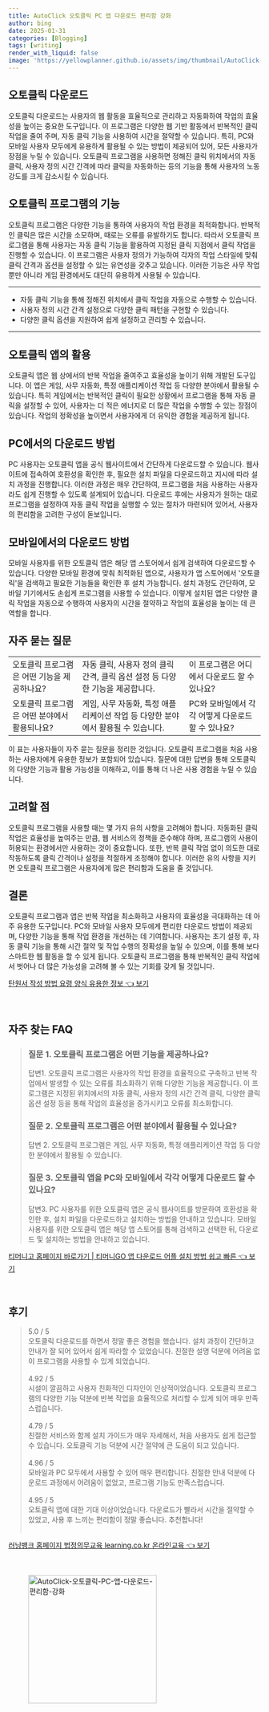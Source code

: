 ```yaml
---
title: AutoClick 오토클릭 PC 앱 다운로드 편리함 강화
author: bing
date: 2025-01-31
categories: [Blogging]
tags: [writing]
render_with_liquid: false
image: 'https://yellowplanner.github.io/assets/img/thumbnail/AutoClick-오토클릭-PC-앱-다운로드-편리함-강화.webp'
---
```



<h2 id='오토클릭 다운로드'>오토클릭 다운로드</h2>

<p>오토클릭 다운로드는 사용자의 웹 활동을 효율적으로 관리하고 자동화하여 작업의 효율성을 높이는 중요한 도구입니다. 이 프로그램은 다양한 웹 기반 활동에서 반복적인 클릭 작업을 줄여 주며, 자동 클릭 기능을 사용하여 시간을 절약할 수 있습니다. 특히, PC와 모바일 사용자 모두에게 유용하게 활용될 수 있는 방법이 제공되어 있어, 모든 사용자가 장점을 누릴 수 있습니다. 오토클릭 프로그램을 사용하면 정해진 클릭 위치에서의 자동 클릭, 사용자 정의 시간 간격에 따라 클릭을 자동화하는 등의 기능을 통해 사용자의 노동 강도를 크게 감소시킬 수 있습니다.</p>

<h2 id='오토클릭 프로그램의 기능'>오토클릭 프로그램의 기능</h2>

<p>오토클릭 프로그램은 다양한 기능을 통하여 사용자의 작업 환경을 최적화합니다. 반복적인 클릭은 많은 시간을 소모하며, 때로는 오류를 유발하기도 합니다. 따라서 오토클릭 프로그램을 통해 사용자는 자동 클릭 기능을 활용하여 지정된 클릭 지점에서 클릭 작업을 진행할 수 있습니다. 이 프로그램은 사용자 정의가 가능하여 각자의 작업 스타일에 맞춰 클릭 간격과 옵션을 설정할 수 있는 유연성을 갖추고 있습니다. 이러한 기능은 사무 작업뿐만 아니라 게임 환경에서도 대단히 유용하게 사용될 수 있습니다.</p>

<hr />

<ul>
    <li>자동 클릭 기능을 통해 정해진 위치에서 클릭 작업을 자동으로 수행할 수 있습니다.</li>
    <li>사용자 정의 시간 간격 설정으로 다양한 클릭 패턴을 구현할 수 있습니다.</li>
    <li>다양한 클릭 옵션을 지원하여 쉽게 설정하고 관리할 수 있습니다.</li>
</ul>

<hr />

<h2 id='오토클릭 앱의 활용'>오토클릭 앱의 활용</h2>

<p>오토클릭 앱은 웹 상에서의 반복 작업을 줄여주고 효율성을 높이기 위해 개발된 도구입니다. 이 앱은 게임, 사무 자동화, 특정 애플리케이션 작업 등 다양한 분야에서 활용될 수 있습니다. 특히 게임에서는 반복적인 클릭이 필요한 상황에서 프로그램을 통해 자동 클릭을 설정할 수 있어, 사용자는 더 적은 에너지로 더 많은 작업을 수행할 수 있는 장점이 있습니다. 작업의 정확성을 높이면서 사용자에게 더 유익한 경험을 제공하게 됩니다.</p>

<h2 id='PC에서의 다운로드 방법'>PC에서의 다운로드 방법</h2>

<p>PC 사용자는 오토클릭 앱을 공식 웹사이트에서 간단하게 다운로드할 수 있습니다. 웹사이트에 접속하여 호환성을 확인한 후, 필요한 설치 파일을 다운로드하고 지시에 따라 설치 과정을 진행합니다. 이러한 과정은 매우 간단하여, 프로그램을 처음 사용하는 사용자라도 쉽게 진행할 수 있도록 설계되어 있습니다. 다운로드 후에는 사용자가 원하는 대로 프로그램을 설정하여 자동 클릭 작업을 실행할 수 있는 절차가 마련되어 있어서, 사용자의 편리함을 고려한 구성이 돋보입니다.</p>

<h2 id='모바일에서의 다운로드 방법'>모바일에서의 다운로드 방법</h2>

<p>모바일 사용자를 위한 오토클릭 앱은 해당 앱 스토어에서 쉽게 검색하여 다운로드할 수 있습니다. 다양한 모바일 환경에 맞춰 최적화된 앱으로, 사용자가 앱 스토어에서 '오토클릭'을 검색하고 필요한 기능들을 확인한 후 설치 가능합니다. 설치 과정도 간단하여, 모바일 기기에서도 손쉽게 프로그램을 사용할 수 있습니다. 이렇게 설치된 앱은 다양한 클릭 작업을 자동으로 수행하여 사용자의 시간을 절약하고 작업의 효율성을 높이는 데 큰 역할을 합니다.</p>

<h2 id='자주 묻는 질문'>자주 묻는 질문</h2>

<table>
    <tr>
        <td>오토클릭 프로그램은 어떤 기능을 제공하나요?</td>
        <td>자동 클릭, 사용자 정의 클릭 간격, 클릭 옵션 설정 등 다양한 기능을 제공합니다.</td>
        <td>이 프로그램은 어디에서 다운로드 할 수 있나요?</td>
    </tr>
    <tr>
        <td>오토클릭 프로그램은 어떤 분야에서 활용되나요?</td>
        <td>게임, 사무 자동화, 특정 애플리케이션 작업 등 다양한 분야에서 활용될 수 있습니다.</td>
        <td>PC와 모바일에서 각각 어떻게 다운로드 할 수 있나요?</td>
    </tr>
</table>

<p>이 표는 사용자들이 자주 묻는 질문을 정리한 것입니다. 오토클릭 프로그램을 처음 사용하는 사용자에게 유용한 정보가 포함되어 있습니다. 질문에 대한 답변을 통해 오토클릭의 다양한 기능과 활용 가능성을 이해하고, 이를 통해 더 나은 사용 경험을 누릴 수 있습니다.</p>

<h2 id='고려할 점'>고려할 점</h2>

<p>오토클릭 프로그램을 사용할 때는 몇 가지 유의 사항을 고려해야 합니다. 자동화된 클릭 작업은 효율성을 높여주는 만큼, 웹 서비스의 정책을 준수해야 하며, 프로그램의 사용이 허용되는 환경에서만 사용하는 것이 중요합니다. 또한, 반복 클릭 작업 없이 의도한 대로 작동하도록 클릭 간격이나 설정을 적절하게 조정해야 합니다. 이러한 유의 사항을 지키면 오토클릭 프로그램은 사용자에게 많은 편리함과 도움을 줄 것입니다.</p>

<h2 id='결론'>결론</h2>

<p>오토클릭 프로그램과 앱은 반복 작업을 최소화하고 사용자의 효율성을 극대화하는 데 아주 유용한 도구입니다. PC와 모바일 사용자 모두에게 편리한 다운로드 방법이 제공되며, 다양한 기능을 통해 작업 환경을 개선하는 데 기여합니다. 사용자는 초기 설정 후, 자동 클릭 기능을 통해 시간 절약 및 작업 수행의 정확성을 높일 수 있으며, 이를 통해 보다 스마트한 웹 활동을 할 수 있게 됩니다. 오토클릭 프로그램을 통해 반복적인 클릭 작업에서 벗어나 더 많은 가능성을 고려해 볼 수 있는 기회를 갖게 될 것입니다.</p>


<p><a class="click-button" title="탄원서 작성 방법 요령 양식 유용한 정보" href="https://yellowplanner.github.io/posts/%ED%83%84%EC%9B%90%EC%84%9C-%EC%9E%91%EC%84%B1-%EB%B0%A9%EB%B2%95-%EC%9A%94%EB%A0%B9-%EC%96%91%EC%8B%9D-%EC%9C%A0%EC%9A%A9%ED%95%9C-%EC%A0%95%EB%B3%B4/" rel="dofollow">탄원서 작성 방법 요령 양식 유용한 정보 👈 보기</a></p><br>
<h2 id='자주_찾는_FAQ'>자주 찾는 FAQ</h2>
<div itemscope="" itemtype="https://schema.org/FAQPage"> 
<blockquote> 
<div itemscope="" itemprop="mainEntity" itemtype="https://schema.org/Question"> 
<h3 itemprop="name">질문 1. 오토클릭 프로그램은 어떤 기능을 제공하나요?</h3> 
<div itemscope="" itemprop="acceptedAnswer" itemtype="https://schema.org/Answer"> 
<span itemprop="text"> 
<p>답변1. 오토클릭 프로그램은 사용자의 작업 환경을 효율적으로 구축하고 반복 작업에서 발생할 수 있는 오류를 최소화하기 위해 다양한 기능을 제공합니다. 이 프로그램은 지정된 위치에서의 자동 클릭, 사용자 정의 시간 간격 클릭, 다양한 클릭 옵션 설정 등을 통해 작업의 효율성을 증가시키고 오류를 최소화합니다.</p> 
</span> 
</div> 
</div> 

<div itemscope="" itemprop="mainEntity" itemtype="https://schema.org/Question"> 
<h3 itemprop="name">질문 2. 오토클릭 프로그램은 어떤 분야에서 활용될 수 있나요?</h3> 
<div itemscope="" itemprop="acceptedAnswer" itemtype="https://schema.org/Answer"> 
<span itemprop="text"> 
<p>답변 2. 오토클릭 프로그램은 게임, 사무 자동화, 특정 애플리케이션 작업 등 다양한 분야에서 활용될 수 있습니다.</p> 
</span> 
</div> 
</div> 

<div itemscope="" itemprop="mainEntity" itemtype="https://schema.org/Question"> 
<h3 itemprop="name">질문 3. 오토클릭 앱을 PC와 모바일에서 각각 어떻게 다운로드 할 수 있나요?</h3> 
<div itemscope="" itemprop="acceptedAnswer" itemtype="https://schema.org/Answer"> 
<span itemprop="text"> 
<p>답변3. PC 사용자를 위한 오토클릭 앱은 공식 웹사이트를 방문하여 호환성을 확인한 후, 설치 파일을 다운로드하고 설치하는 방법을 안내하고 있습니다. 모바일 사용자를 위한 오토클릭 앱은 해당 앱 스토어를 통해 검색하고 선택한 뒤, 다운로드 및 설치하는 방법을 안내하고 있습니다.</p> 
</span> 
</div> 
</div> 

</blockquote> 
</div>
<p><a class="click-button" title="티머니고 홈페이지 바로가기 | 티머니GO 앱 다운로드 어플 설치 방법 쉽고 빠른" href="https://yellowplanner.github.io/posts/%ED%8B%B0%EB%A8%B8%EB%8B%88%EA%B3%A0-%ED%99%88%ED%8E%98%EC%9D%B4%EC%A7%80-%EB%B0%94%EB%A1%9C%EA%B0%80%EA%B8%B0-%ED%8B%B0%EB%A8%B8%EB%8B%88GO-%EC%95%B1-%EB%8B%A4%EC%9A%B4%EB%A1%9C%EB%93%9C-%EC%96%B4%ED%94%8C-%EC%84%A4%EC%B9%98-%EB%B0%A9%EB%B2%95-%EC%89%BD%EA%B3%A0-%EB%B9%A0%EB%A5%B8/" rel="dofollow">티머니고 홈페이지 바로가기 | 티머니GO 앱 다운로드 어플 설치 방법 쉽고 빠른 👈 보기</a></p><br>
<h2 id='후기'>후기</h2>
<div itemscope itemtype="https://schema.org/Product">
  <blockquote>
  <div itemprop="review" itemscope itemtype="https://schema.org/Review">
      <div itemprop="reviewRating" itemscope itemtype="https://schema.org/Rating"> <span itemprop="ratingValue">5.0</span> / <span itemprop="bestRating">5</span> </div>
      <span itemprop="reviewBody">오토클릭 다운로드를 하면서 정말 좋은 경험을 했습니다. 설치 과정이 간단하고 안내가 잘 되어 있어서 쉽게 따라할 수 있었습니다. 친절한 설명 덕분에 어려움 없이 프로그램을 사용할 수 있게 되었습니다.</span>
  </div>
  <br>
  <div itemprop="review" itemscope itemtype="https://schema.org/Review">
      <div itemprop="reviewRating" itemscope itemtype="https://schema.org/Rating"> <span itemprop="ratingValue">4.92</span> / <span itemprop="bestRating">5</span> </div>
      <span itemprop="reviewBody">시설이 깔끔하고 사용자 친화적인 디자인이 인상적이었습니다. 오토클릭 프로그램의 다양한 기능 덕분에 반복 작업을 효율적으로 처리할 수 있게 되어 매우 만족스럽습니다.</span>
  </div>
  <br>
  <div itemprop="review" itemscope itemtype="https://schema.org/Review">
      <div itemprop="reviewRating" itemscope itemtype="https://schema.org/Rating"> <span itemprop="ratingValue">4.79</span> / <span itemprop="bestRating">5</span> </div>
      <span itemprop="reviewBody">친절한 서비스와 함께 설치 가이드가 매우 자세해서, 처음 사용자도 쉽게 접근할 수 있습니다. 오토클릭 기능 덕분에 시간 절약에 큰 도움이 되고 있습니다.</span>
  </div>
  <br>
  <div itemprop="review" itemscope itemtype="https://schema.org/Review">
      <div itemprop="reviewRating" itemscope itemtype="https://schema.org/Rating"> <span itemprop="ratingValue">4.96</span> / <span itemprop="bestRating">5</span> </div>
      <span itemprop="reviewBody">모바일과 PC 모두에서 사용할 수 있어 매우 편리합니다. 친절한 안내 덕분에 다운로드 과정에서 어려움이 없었고, 프로그램 기능도 만족스럽습니다.</span>
  </div>
  <br>
  <div itemprop="review" itemscope itemtype="https://schema.org/Review">
      <div itemprop="reviewRating" itemscope itemtype="https://schema.org/Rating"> <span itemprop="ratingValue">4.95</span> / <span itemprop="bestRating">5</span> </div>
      <span itemprop="reviewBody">오토클릭 앱에 대한 기대 이상이었습니다. 다운로드가 빨라서 시간을 절약할 수 있었고, 사용 후 느끼는 편리함이 정말 좋습니다. 추천합니다!</span>
  </div>
  <br>
</blockquote>
</div>
<p><a class="click-button" title="러닝뱅크 홈페이지 법정의무교육 learning.co.kr 온라인교육" href="https://yellowplanner.github.io/posts/%EB%9F%AC%EB%8B%9D%EB%B1%85%ED%81%AC-%ED%99%88%ED%8E%98%EC%9D%B4%EC%A7%80-%EB%B2%95%EC%A0%95%EC%9D%98%EB%AC%B4%EA%B5%90%EC%9C%A1-learning.co.kr-%EC%98%A8%EB%9D%BC%EC%9D%B8%EA%B5%90%EC%9C%A1/" rel="dofollow">러닝뱅크 홈페이지 법정의무교육 learning.co.kr 온라인교육 👈 보기</a></p><br>
<figure class="image"><img src="https://yellowplanner.github.io/assets/img/thumbnail/AutoClick-오토클릭-PC-앱-다운로드-편리함-강화.webp" alt="AutoClick-오토클릭-PC-앱-다운로드-편리함-강화" width="256" height="256"></figure>